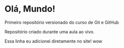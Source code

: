 # Olá, Mundo!
 Primeiro repositório versionado do curso de Git e GitHub

 Repositório criado durante uma aula ao vivo. 
 
 Essa linha eu adicionei diretamente no site! wow
